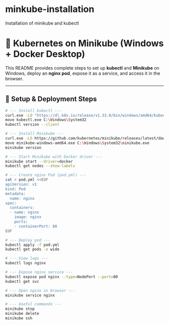 # minkube-installation
Installation of minikube and kubectl

# 🚀 Kubernetes on Minikube (Windows + Docker Desktop)

This README provides complete steps to set up **kubectl** and **Minikube** on Windows, deploy an **nginx pod**, expose it as a service, and access it in the browser.  

---

## 🔧 Setup & Deployment Steps

```bash
# --- Install kubectl ---
curl.exe -LO "https://dl.k8s.io/release/v1.33.0/bin/windows/amd64/kubectl.exe"
move kubectl.exe C:\Windows\System32
kubectl version --client

# --- Install Minikube ---
curl.exe -LO https://github.com/kubernetes/minikube/releases/latest/download/minikube-windows-amd64.exe
move minikube-windows-amd64.exe C:\Windows\System32\minikube.exe
minikube version

# --- Start Minikube with Docker driver ---
minikube start --driver=docker
kubectl get nodes --show-labels

# --- Create nginx Pod (pod.yml) ---
cat > pod.yml <<EOF
apiVersion: v1
kind: Pod
metadata:
  name: nginx
spec:
  containers:
  - name: nginx
    image: nginx
    ports:
    - containerPort: 80
EOF

# --- Deploy pod ---
kubectl apply -f pod.yml
kubectl get pods -o wide

# --- View logs ---
kubectl logs nginx

# --- Expose nginx service ---
kubectl expose pod nginx --type=NodePort --port=80
kubectl get svc

# --- Open nginx in browser ---
minikube service nginx

# --- Useful commands ---
minikube stop
minikube delete
minikube ssh


